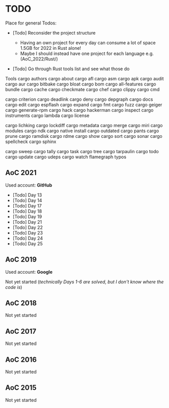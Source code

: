# TODO

Place for general Todos:

- [Todo] Reconsider the project structure
  - Having an own project for every day can consume a lot of space 1.5GB for 2022 in Rust alone!
  - Maybe I should instead have one project for each language e.g. (AoC_2022/Rust/)

- [Todo] Go through Rust tools list and see what those do

Tools
cargo authors
cargo about
cargo afl
cargo asm
cargo apk
cargo audit
cargo aur
cargo bitbake
cargo bloat
cargo bom
cargo all-features
cargo bundle
cargo cache
cargo checkmate
cargo chef
cargo clippy
cargo cmd

cargo criterion
cargo deadlink
cargo deny
cargo depgraph
cargo docs
cargo edit
cargo espflash
cargo expand
cargo fmt
cargo fuzz
cargo geiger
cargo generate-rpm
cargo hack
cargo hackerman
cargo inspect
cargo instruments
cargo lambda
cargo license

cargo lichking
cargo lockdiff
cargo metadata
cargo merge
cargo miri
cargo modules
cargo ndk
cargo native install
cargo outdated
cargo pants
cargo prune
cargo ramdisk
cargo rdme
cargo show
cargo sort
cargo sonar
cargo spellcheck
cargo sphinx

cargo sweep
cargo tally
cargo task
cargo tree
cargo tarpaulin
cargo todo
cargo update
cargo udeps
cargo watch
flamegraph
typos

## AoC 2021

Used account: **GitHub**

- [Todo] Day 13
- [Todo] Day 14
- [Todo] Day 17
- [Todo] Day 18
- [Todo] Day 19
- [Todo] Day 21
- [Todo] Day 22
- [Todo] Day 23
- [Todo] Day 24
- [Todo] Day 25

## AoC 2019

Used account: **Google**

Not yet started
(*technically Days 1-6 are solved, but I don't know where the code is*)

## AoC 2018

Not yet started

## AoC 2017

Not yet started

## AoC 2016

Not yet started

## AoC 2015

Not yet started
